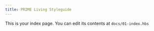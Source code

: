 ```yaml
---
title: PRIME Living Styleguide
---
```


This is your index page. You can edit its contents at `docs/01-index.hbs`
